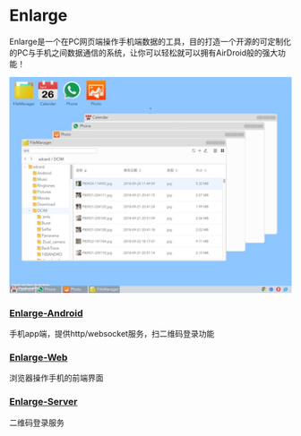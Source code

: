 # Enlarge

Enlarge是一个在PC网页端操作手机端数据的工具，目的打造一个开源的可定制化的PC与手机之间数据通信的系统，让你可以轻松就可以拥有AirDroid般的强大功能！

![avatar](https://github.com/Cmdmac/Enlarge/blob/master/Enlarge-Web.jpeg)

### [Enlarge-Android][1]

手机app端，提供http/websocket服务，扫二维码登录功能

### [Enlarge-Web][2]

浏览器操作手机的前端界面 

### [Enlarge-Server][3]

二维码登录服务

[1]:https://github.com/Cmdmac/Enlarge-Android
[2]:https://github.com/Cmdmac/Enlarge-Web
[3]:https://github.com/Cmdmac/Enlarge-Server

